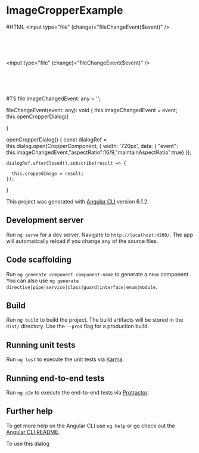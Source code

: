 # ImageCropperExample


#HTML
<input type="file" (change)="fileChangeEvent($event)" />

<br>
<br>
<br>
<img [src]="croppedImage" style="width: 100%" />

<input type="file" (change)="fileChangeEvent($event)" />

<br>
<br>
<br>
<img [src]="croppedImage" style="width: 100%" />


#TS file
 imageChangedEvent: any = '';

  fileChangeEvent(event: any): void {
    this.imageChangedEvent = event;
    this.openCropperDialog()

  }


  openCropperDialog() {
    const dialogRef = this.dialog.open(CropperComponent, {
      width: '720px',
      data: { "event": this.imageChangedEvent,"aspectRatio":16/9,"maintainAspectRatio":true}
    });

    dialogRef.afterClosed().subscribe(result => {
      
      this.croppedImage = result;
    });
  }


This project was generated with [Angular CLI](https://github.com/angular/angular-cli) version 6.1.2.

## Development server

Run `ng serve` for a dev server. Navigate to `http://localhost:4200/`. The app will automatically reload if you change any of the source files.

## Code scaffolding

Run `ng generate component component-name` to generate a new component. You can also use `ng generate directive|pipe|service|class|guard|interface|enum|module`.

## Build

Run `ng build` to build the project. The build artifacts will be stored in the `dist/` directory. Use the `--prod` flag for a production build.

## Running unit tests

Run `ng test` to execute the unit tests via [Karma](https://karma-runner.github.io).

## Running end-to-end tests

Run `ng e2e` to execute the end-to-end tests via [Protractor](http://www.protractortest.org/).

## Further help

To get more help on the Angular CLI use `ng help` or go check out the [Angular CLI README](https://github.com/angular/angular-cli/blob/master/README.md).


To use this dialog 